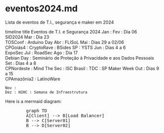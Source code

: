 # eventos2024.md
Lista de eventos de T.I., segurança e maker em 2024




timeline
    title Eventos de T.I. e Segurança 2024
    Jan :
    Fev : Dia 06 <br> SID2024
    Mar : Dia 23 <br> TOSConf : Arduino Day
    Abr : FLISoL
    Mai : Dias 29 a 02/06 <br> CPGoiás4 : CryptoRave : BSides SP : YSTS
    Jun : Dias 4 a 6 <br> ExpoSec
    Jul : RoadSec 
    Ago : Dia 17 <br> Debian Day : Seminário de Proteção à Privacidade e aos Dados Pessoais
    Set : Dias 4 a 8 <br> CPNordeste : Mind The Sec : ISC Brasil : TDC : SP Maker Week
    Out : Dias 9 a 15 <br> CPAmazônia2 : LatinoWare 

    Nov :     
    Dez : H2HC : Semana de Infraestrutura


<body>
  Here is a mermaid diagram:
  <pre class="mermaid">
        graph TD 
        A[Client] --> B[Load Balancer] 
        B --> C[Server01] 
        B --> D[Server02]
  </pre>
</body>

